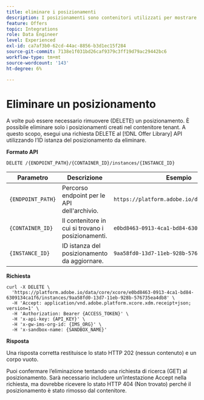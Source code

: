 ```yaml
---
title: eliminare i posizionamenti
description: I posizionamenti sono contenitori utilizzati per mostrare le offerte.
feature: Offers
topic: Integrations
role: Data Engineer
level: Experienced
exl-id: ca7af3b0-62cd-44ac-8856-b3d1ec15f284
source-git-commit: 7138e1f031bd26caf9379c3ff19d79ac29442bc6
workflow-type: tm+mt
source-wordcount: '143'
ht-degree: 6%

---
```


# Eliminare un posizionamento

A volte può essere necessario rimuovere (DELETE) un posizionamento. È possibile eliminare solo i posizionamenti creati nel contenitore tenant. A questo scopo, esegui una richiesta DELETE al [!DNL Offer Library] API utilizzando l’ID istanza del posizionamento da eliminare.

**Formato API**

```http
DELETE /{ENDPOINT_PATH}/{CONTAINER_ID}/instances/{INSTANCE_ID}
```

| Parametro | Descrizione | Esempio |
| --------- | ----------- | ------- |
| `{ENDPOINT_PATH}` | Percorso endpoint per le API dell&#39;archivio. | `https://platform.adobe.io/data/core/xcore/` |
| `{CONTAINER_ID}` | Il contenitore in cui si trovano i posizionamenti. | `e0bd8463-0913-4ca1-bd84-6309134ca1f6` |
| `{INSTANCE_ID}` | ID istanza del posizionamento da aggiornare. | `9aa58fd0-13d7-11eb-928b-576735ea4db8` |

**Richiesta**

```shell
curl -X DELETE \
  'https://platform.adobe.io/data/core/xcore/e0bd8463-0913-4ca1-bd84-6309134ca1f6/instances/9aa58fd0-13d7-11eb-928b-576735ea4db8' \
  -H 'Accept: application/vnd.adobe.platform.xcore.xdm.receipt+json; version=1' \
  -H 'Authorization: Bearer {ACCESS_TOKEN}' \
  -H 'x-api-key: {API_KEY}' \
  -H 'x-gw-ims-org-id: {IMS_ORG}' \
  -H 'x-sandbox-name: {SANDBOX_NAME}'
```

**Risposta**

Una risposta corretta restituisce lo stato HTTP 202 (nessun contenuto) e un corpo vuoto.

Puoi confermare l’eliminazione tentando una richiesta di ricerca (GET) al posizionamento. Sarà necessario includere un’intestazione Accept nella richiesta, ma dovrebbe ricevere lo stato HTTP 404 (Non trovato) perché il posizionamento è stato rimosso dal contenitore.
